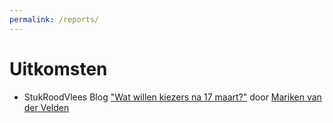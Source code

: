 ```yaml
---
permalink: /reports/
---
```



# Uitkomsten

- StukRoodVlees Blog ["Wat willen kiezers na 17 maart?"](https://stukroodvlees.nl/wat-willen-kiezers-na-17-maart/) door [Mariken van der Velden](https://github.com/vupolcom/VU-Election-Study/blob/main/docs/over.md#dr-mariken-van-der-velden)
